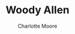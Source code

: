 ---
layout: video
home: yes
video_source: telecom_allen.f4v
title: Woody Allen
client: Telecom Italia
author: Charlotte Moore
credits:
  - Woody Allen, Director
  - Charlotte Moore, C.D./Art Director
---